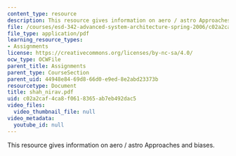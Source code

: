 ```yaml
---
content_type: resource
description: This resource gives information on aero / astro Approaches and biases.
file: /courses/esd-342-advanced-system-architecture-spring-2006/c02a2caf4ca8f0618365ab7eb492dac5_shah_nirav.pdf
file_type: application/pdf
learning_resource_types:
- Assignments
license: https://creativecommons.org/licenses/by-nc-sa/4.0/
ocw_type: OCWFile
parent_title: Assignments
parent_type: CourseSection
parent_uid: 44948e84-69d8-66d0-e9ed-8e2abd23373b
resourcetype: Document
title: shah_nirav.pdf
uid: c02a2caf-4ca8-f061-8365-ab7eb492dac5
video_files:
  video_thumbnail_file: null
video_metadata:
  youtube_id: null
---
```

This resource gives information on aero / astro Approaches and biases.